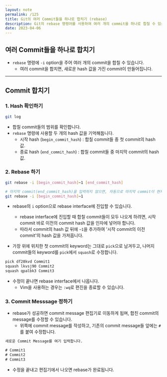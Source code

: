 ```yaml
---
layout: note
permalink: /125
title: Git의 여러 Commit들을 하나로 합치기 (rebase)
description: Git의 rebase 명령어를 사용하여 여러 개의 commit을 하나로 합칠 수 있습니다.
date: 2023-04-06
---
```



## 여러 Commit들을 하나로 합치기

- `rebase` 명령에 `-i` option을 주어 여러 개의 commit을 합칠 수 있습니다.
    - 여러 commit을 합치면, 새로운 hash 값을 가진 commit이 만들어집니다.


---


## Commit 합치기


### 1. Hash 확인하기

```sh
git log
```

- 합칠 commit들의 범위를 확인합니다.
- `rebase` 명령에 사용할 두 개의 hash 값을 기억해둡니다.
    - 시작 hash (`begin_commit_hash`) : 합칠 commit들 중 첫 commit의 hash 값.
    - 종료 hash (`end_commit_hash`) : 합칠 commit들 중 마지막 commit의 hash 값.


### 2. Rebase 하기

```sh
git rebase -i [begin_commit_hash]~1 [end_commit_hash]

# 마지막 commit(end_commit_hash)을 입력하지 않으면, 자동으로 마지막 commit이 현재 위치한 commit으로 지정됩니다.
git rebase -i [begin_commit_hash]~1
```

- rebase의 `i` option으로 rebase interface에 진입할 수 있습니다.
    - rebase interface에 진입할 때 합칠 commit들이 모두 나오게 하려면, 시작 commit 바로 이전의 commit hash 값을 인자에 넣어야 합니다.
    - 따라서 commit의 hash 값 뒤에 `~1`을 추가하여 '시작 commit의 이전 commit'의 hash 값을 가져옵니다.

- 가장 위에 위치한 첫 commit의 keyword는 그대로 `pick`으로 남겨두고, 나머지 commit들의 keyword를 `pick`에서 `squash`로 수정합니다.

```txt
pick df28kvd Commit1
squash lkvsj90 Commit2
squash qpalbk3 Commit3
```

- 수정이 끝나면 rebase interface에서 나옵니다.
    - Vim을 사용하는 경우는 `:wq`로 편진을 종료할 수 있습니다.


### 3. Commit Messsage 정하기

- rebase가 성공하면 commit message 편집기로 이동하게 됩며, 합친 commit의 message를 수정할 수 있습니다.
    - 위쪽에 commit message를 작성하고, 기존의 commit message들 앞에는 `#`를 붙여 수정합니다.

```txt
새로운 Commit Message를 여기 입력합니다.

# Commit1
# Commit2
# Commit3
```

- 수정을 끝내고 편집기에서 나오면 rebase가 완료됩니다.

